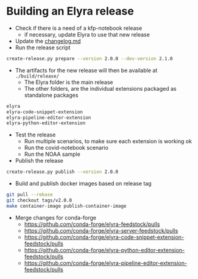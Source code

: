 <!--
{% comment %}
Copyright 2018-2021 Elyra Authors

Licensed under the Apache License, Version 2.0 (the "License");
you may not use this file except in compliance with the License.
You may obtain a copy of the License at

http://www.apache.org/licenses/LICENSE-2.0

Unless required by applicable law or agreed to in writing, software
distributed under the License is distributed on an "AS IS" BASIS,
WITHOUT WARRANTIES OR CONDITIONS OF ANY KIND, either express or implied.
See the License for the specific language governing permissions and
limitations under the License.
{% endcomment %}
-->

# Building an Elyra release


- Check if there is a need of a kfp-notebook release
  - if necessary, update Elyra to use that new release
- Update the [changelog.md](../getting_started/changelog.md)
- Run the release script
```bash
create-release.py prepare --version 2.0.0 --dev-version 2.1.0
```
- The artifacts for the new release will then be available at `./build/release/`
  - The Elyra folder is the main release
  - The other folders, are the individual extensions packaged as standalone packages
```bash
elyra
elyra-code-snippet-extension
elyra-pipeline-editor-extension
elyra-python-editor-extension
```
- Test the release
  - Run multiple scenarios, to make sure each extension is working ok
  - Run the covid-notebook scenario
  - Run the NOAA sample
- Publish the release
```bash
create-release.py publish --version 2.0.0
```
- Build and publish docker images based on release tag
```bash
git pull --rebase
git checkout tags/v2.0.0
make container-image publish-container-image
```  
- Merge changes for conda-forge
  - https://github.com/conda-forge/elyra-feedstock/pulls
  - https://github.com/conda-forge/elyra-server-feedstock/pulls
  - https://github.com/conda-forge/elyra-code-snippet-extension-feedstock/pulls
  - https://github.com/conda-forge/elyra-python-editor-extension-feedstock/pulls
  - https://github.com/conda-forge/elyra-pipeline-editor-extension-feedstock/pulls
